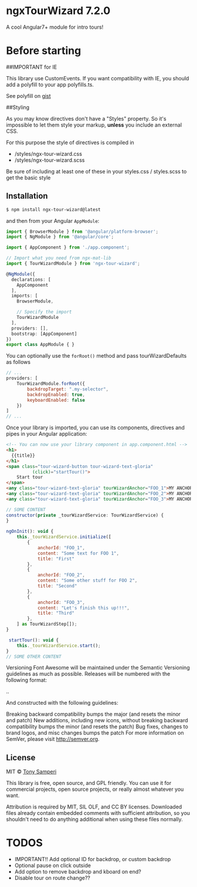 # ngxTourWizard 7.2.0

A cool Angular7+ module for intro tours!

# Before starting

##IMPORTANT for IE

This library use CustomEvents. If you want compatibility with IE,
you should add a polyfill to your app polyfills.ts.

See polyfill on [gist](https://gist.github.com/tonysamperi/0e73f8489000e8261600a92af92748c1)

##Styling

As you may know directives don't have a "Styles" property.
So it's impossible to let them style your markup,
**unless** you include an external CSS.

For this purpose the style of directives is compiled in

* /styles/ngx-tour-wizard.css
* /styles/ngx-tour-wizard.scss

Be sure of including at least one of these in your styles.css / styles.scss
to get the basic style

## Installation

```bash
$ npm install ngx-tour-wizard@latest
```

and then from your Angular `AppModule`:

```typescript
import { BrowserModule } from '@angular/platform-browser';
import { NgModule } from '@angular/core';

import { AppComponent } from './app.component';

// Import what you need from ngx-mat-lib
import { TourWizardModule } from 'ngx-tour-wizard';

@NgModule({
  declarations: [
    AppComponent
  ],
  imports: [
    BrowserModule,

    // Specify the import
    TourWizardModule
  ],
  providers: [],
  bootstrap: [AppComponent]
})
export class AppModule { }
```

You can optionally use the `forRoot()` method and pass tourWizardDefaults as follows

```js
// ...
providers: [
    TourWizardModule.forRoot({
        backdropTarget: ".my-selector",
        backdropEnabled: true,
        keyboardEnabled: false
    })
]
// ...
```

Once your library is imported, you can use its components, directives and pipes in your Angular application:

```html
<!-- You can now use your library component in app.component.html -->
<h1>
  {{title}}
</h1>
<span class="tour-wizard-button tour-wizard-text-gloria"
          (click)="startTour()">
    Start tour
</span>
<any class="tour-wizard-text-gloria" tourWizardAnchor="FOO_1">MY ANCHOR 1 </any>
<any class="tour-wizard-text-gloria" tourWizardAnchor="FOO_2">MY ANCHOR 2 </any>
<any class="tour-wizard-text-gloria" tourWizardAnchor="FOO_3">MY ANCHOR 3</any>
```

```js
// SOME CONTENT
constructor(private _tourWizardService: TourWizardService) {
}
    
ngOnInit(): void {
    this._tourWizardService.initialize([
        {
            anchorId: "FOO_1",
            content: "Some text for FOO 1",
            title: "First"
        },
        {
            anchorId: "FOO_2",
            content: "Some other stuff for FOO 2",
            title: "Second"
        },
        {
            anchorId: "FOO_3",
            content: "Let's finish this up!!!",
            title: "Third"
        },
    ] as TourWizardStep[]);
}

 startTour(): void {
    this._tourWizardService.start();
}
// SOME OTHER CONTENT
```

Versioning
Font Awesome will be maintained under the Semantic Versioning guidelines as much as possible. Releases will be numbered with the following format:

<major>.<minor>.<patch>

And constructed with the following guidelines:

Breaking backward compatibility bumps the major (and resets the minor and patch)
New additions, including new icons, without breaking backward compatibility bumps the minor (and resets the patch)
Bug fixes, changes to brand logos, and misc changes bumps the patch
For more information on SemVer, please visit http://semver.org.

## License

MIT © [Tony Samperi](mailto:github@tonysamperi.it)

This library is free, open source, and GPL friendly. You can use it for
commercial projects, open source projects, or really almost whatever you want.

Attribution is required by MIT, SIL OLF, and CC BY licenses.
Downloaded files already contain embedded comments with sufficient attribution,
so you shouldn't need to do anything additional when using these files normally.

# TODOS
* IMPORTANT!! Add optional ID for backdrop, or custom backdrop
* Optional pause on click outside
* Add option to remove backdrop and kboard on end?
* Disable tour on route change??
